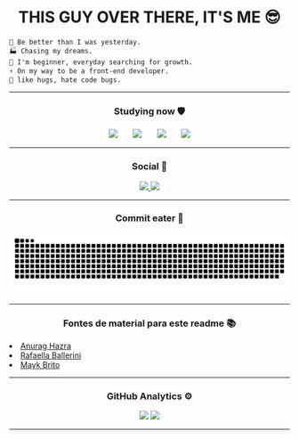  <h1 align="center"> THIS GUY OVER THERE, IT'S ME 😎 </h1>

```
🦾 Be better than I was yesterday.
🏭 Chasing my dreams.
🧗‍ I'm beginner, everyday searching for growth.
⚡ On my way to be a front-end developer.
🐞 like hugs, hate code bugs.
```

---

<div align="center">

<h3> Studying now 🛡 </h3>

<img height="50em" src="https://cdn.jsdelivr.net/gh/devicons/devicon/icons/html5/html5-plain-wordmark.svg" />
&nbsp
&nbsp
&nbsp
<img height="50em" src="https://cdn.jsdelivr.net/gh/devicons/devicon/icons/css3/css3-plain-wordmark.svg" />
&nbsp
&nbsp
&nbsp
<img height="50em" src="https://cdn.jsdelivr.net/gh/devicons/devicon/icons/javascript/javascript-plain.svg" />
&nbsp
&nbsp
&nbsp
<img height="50em" src="https://cdn.jsdelivr.net/gh/devicons/devicon/icons/sass/sass-original.svg" />

</div>

---

<div align="center">

<h3> Social 📱 </h3>

<a href="https://linkedin.com/in/bruno-cardoso-652650200" target="_blank"><img src="https://img.shields.io/badge/-LinkedIn-%230077B5?style=for-the-badge&logo=linkedin&logoColor=white" target="_blank"></a><a href="https://www.instagram.com/bruno.velkia/">
<img src="https://img.shields.io/badge/Instagram-E4405F?style=for-the-badge&logo=instagram&logoColor=white" target="_blank"></a>

</div>
 
 ---

<div align="center">

<h3> Commit eater 🐍 </h3>

![Snake animation](https://github.com/Bruno-SSC/Bruno-SSC/blob/output/github-contribution-grid-snake.svg)

</div>

---

<div align="left">

<h3 align="center"> Fontes de material para este readme 📚 </h3>

 <li><a href="https://github.com/anuraghazra/github-readme-stats">Anurag Hazra</a></li>
 <li><a href="https://github.com/rafaballerini">Rafaella Ballerini</a></li>
 <li><a href="https://github.com/maykbrito">Mayk Brito</a></li>

</div>

---

<div align="center">

<h3> GitHub Analytics ⚙️</h3>

<img height="130em" src="https://github-readme-stats.vercel.app/api?username=Bruno-SSC&show_icons=true&theme=react&border_radius=30"/>
<img height="130em" src="https://github-readme-stats.vercel.app/api/top-langs/?username=Bruno-SSC&layout=compact&theme=react&border_radius=30"/>

</div>

---
